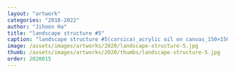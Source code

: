 ```yaml
---
layout: "artwork"
categories: "2018-2022"
author: "Jihoon Ha"
title: "landscape structure #5"
caption: "landscape structure #5(corsica)_acrylic oil on canvas_150×150㎝_2020"
image: /assets/images/artworks/2020/landscape-structure-5.jpg
thumb: /assets/images/artworks/2020/thumbs/landscape-structure-5.jpg
order: 2020015
---
```

